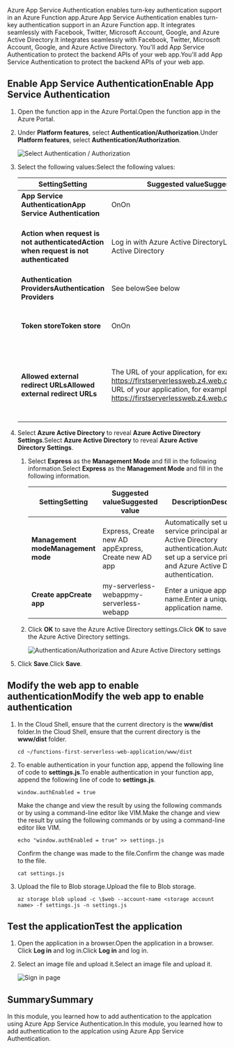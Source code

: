 <span data-ttu-id="3a245-101">Azure App Service Authentication enables turn-key authentication support in an Azure Function app.</span><span class="sxs-lookup"><span data-stu-id="3a245-101">Azure App Service Authentication enables turn-key authentication support in an Azure Function app.</span></span> <span data-ttu-id="3a245-102">It integrates seamlessly with Facebook, Twitter, Microsoft Account, Google, and Azure Active Directory.</span><span class="sxs-lookup"><span data-stu-id="3a245-102">It integrates seamlessly with Facebook, Twitter, Microsoft Account, Google, and Azure Active Directory.</span></span> <span data-ttu-id="3a245-103">You'll add App Service Authentication to protect the backend APIs of your web app.</span><span class="sxs-lookup"><span data-stu-id="3a245-103">You'll add App Service Authentication to protect the backend APIs of your web app.</span></span>

## <a name="enable-app-service-authentication"></a><span data-ttu-id="3a245-104">Enable App Service Authentication</span><span class="sxs-lookup"><span data-stu-id="3a245-104">Enable App Service Authentication</span></span>

1. <span data-ttu-id="3a245-105">Open the function app in the Azure Portal.</span><span class="sxs-lookup"><span data-stu-id="3a245-105">Open the function app in the Azure Portal.</span></span>

2. <span data-ttu-id="3a245-106">Under **Platform features**, select **Authentication/Authorization**.</span><span class="sxs-lookup"><span data-stu-id="3a245-106">Under **Platform features**, select **Authentication/Authorization**.</span></span>

    ![Select Authentication / Authorization](media/functions-first-serverless-web-app/6-authorization.jpg)

3. <span data-ttu-id="3a245-108">Select the following values:</span><span class="sxs-lookup"><span data-stu-id="3a245-108">Select the following values:</span></span>


   |                   <span data-ttu-id="3a245-109">Setting</span><span class="sxs-lookup"><span data-stu-id="3a245-109">Setting</span></span>                    |                                        <span data-ttu-id="3a245-110">Suggested value</span><span class="sxs-lookup"><span data-stu-id="3a245-110">Suggested value</span></span>                                        |                                   <span data-ttu-id="3a245-111">Description</span><span class="sxs-lookup"><span data-stu-id="3a245-111">Description</span></span>                                    |
   |----------------------------------------------|-----------------------------------------------------------------------------------------------|----------------------------------------------------------------------------------|
   |        <span data-ttu-id="3a245-112">**App Service Authentication**</span><span class="sxs-lookup"><span data-stu-id="3a245-112">**App Service Authentication**</span></span>        |                                              <span data-ttu-id="3a245-113">On</span><span class="sxs-lookup"><span data-stu-id="3a245-113">On</span></span>                                               |                              <span data-ttu-id="3a245-114">Enable authentication.</span><span class="sxs-lookup"><span data-stu-id="3a245-114">Enable authentication.</span></span>                              |
   | <span data-ttu-id="3a245-115">**Action when request is not authenticated**</span><span class="sxs-lookup"><span data-stu-id="3a245-115">**Action when request is not authenticated**</span></span> |                              <span data-ttu-id="3a245-116">Log in with Azure Active Directory</span><span class="sxs-lookup"><span data-stu-id="3a245-116">Log in with Azure Active Directory</span></span>                               |                <span data-ttu-id="3a245-117">Select a configured authentication method (below).</span><span class="sxs-lookup"><span data-stu-id="3a245-117">Select a configured authentication method (below).</span></span>                |
   |         <span data-ttu-id="3a245-118">**Authentication Providers**</span><span class="sxs-lookup"><span data-stu-id="3a245-118">**Authentication Providers**</span></span>         |                                           <span data-ttu-id="3a245-119">See below</span><span class="sxs-lookup"><span data-stu-id="3a245-119">See below</span></span>                                           |                                    <span data-ttu-id="3a245-120">See below</span><span class="sxs-lookup"><span data-stu-id="3a245-120">See below</span></span>                                     |
   |               <span data-ttu-id="3a245-121">**Token store**</span><span class="sxs-lookup"><span data-stu-id="3a245-121">**Token store**</span></span>                |                                              <span data-ttu-id="3a245-122">On</span><span class="sxs-lookup"><span data-stu-id="3a245-122">On</span></span>                                               |                  <span data-ttu-id="3a245-123">Allow App Service to store and manage tokens.</span><span class="sxs-lookup"><span data-stu-id="3a245-123">Allow App Service to store and manage tokens.</span></span>                   |
   |      <span data-ttu-id="3a245-124">**Allowed external redirect URLs**</span><span class="sxs-lookup"><span data-stu-id="3a245-124">**Allowed external redirect URLs**</span></span>      | <span data-ttu-id="3a245-125">The URL of your application, for example: https://firstserverlessweb.z4.web.core.windows.net/</span><span class="sxs-lookup"><span data-stu-id="3a245-125">The URL of your application, for example: https://firstserverlessweb.z4.web.core.windows.net/</span></span> | <span data-ttu-id="3a245-126">URL(s) that App Service is allowed to redirect to after a user is authenticated.</span><span class="sxs-lookup"><span data-stu-id="3a245-126">URL(s) that App Service is allowed to redirect to after a user is authenticated.</span></span> |


4. <span data-ttu-id="3a245-127">Select **Azure Active Directory** to reveal **Azure Active Directory Settings**.</span><span class="sxs-lookup"><span data-stu-id="3a245-127">Select **Azure Active Directory** to reveal **Azure Active Directory Settings**.</span></span>

   1. <span data-ttu-id="3a245-128">Select **Express** as the **Management Mode** and fill in the following information.</span><span class="sxs-lookup"><span data-stu-id="3a245-128">Select **Express** as the **Management Mode** and fill in the following information.</span></span>


      |       <span data-ttu-id="3a245-129">Setting</span><span class="sxs-lookup"><span data-stu-id="3a245-129">Setting</span></span>       |      <span data-ttu-id="3a245-130">Suggested value</span><span class="sxs-lookup"><span data-stu-id="3a245-130">Suggested value</span></span>       |                                     <span data-ttu-id="3a245-131">Description</span><span class="sxs-lookup"><span data-stu-id="3a245-131">Description</span></span>                                     |
      |---------------------|----------------------------|-------------------------------------------------------------------------------------|
      | <span data-ttu-id="3a245-132">**Management mode**</span><span class="sxs-lookup"><span data-stu-id="3a245-132">**Management mode**</span></span> | <span data-ttu-id="3a245-133">Express, Create new AD app</span><span class="sxs-lookup"><span data-stu-id="3a245-133">Express, Create new AD app</span></span> | <span data-ttu-id="3a245-134">Automatically set up a service principal and Azure Active Directory authentication.</span><span class="sxs-lookup"><span data-stu-id="3a245-134">Automatically set up a service principal and Azure Active Directory authentication.</span></span> |
      |   <span data-ttu-id="3a245-135">**Create app**</span><span class="sxs-lookup"><span data-stu-id="3a245-135">**Create app**</span></span>    |    <span data-ttu-id="3a245-136">my-serverless-webapp</span><span class="sxs-lookup"><span data-stu-id="3a245-136">my-serverless-webapp</span></span>    |                          <span data-ttu-id="3a245-137">Enter a unique application name.</span><span class="sxs-lookup"><span data-stu-id="3a245-137">Enter a unique application name.</span></span>                           |


   2. <span data-ttu-id="3a245-138">Click **OK** to save the Azure Active Directory settings.</span><span class="sxs-lookup"><span data-stu-id="3a245-138">Click **OK** to save the Azure Active Directory settings.</span></span>

      ![Authentication/Authorization and Azure Active Directory settings](media/functions-first-serverless-web-app/6-create-aad.png)

5. <span data-ttu-id="3a245-140">Click **Save**.</span><span class="sxs-lookup"><span data-stu-id="3a245-140">Click **Save**.</span></span>


## <a name="modify-the-web-app-to-enable-authentication"></a><span data-ttu-id="3a245-141">Modify the web app to enable authentication</span><span class="sxs-lookup"><span data-stu-id="3a245-141">Modify the web app to enable authentication</span></span>

1. <span data-ttu-id="3a245-142">In the Cloud Shell, ensure that the current directory is the **www/dist** folder.</span><span class="sxs-lookup"><span data-stu-id="3a245-142">In the Cloud Shell, ensure that the current directory is the **www/dist** folder.</span></span>

    ```azurecli
    cd ~/functions-first-serverless-web-application/www/dist
    ```

1. <span data-ttu-id="3a245-143">To enable authentication in your function app, append the following line of code to **settings.js**.</span><span class="sxs-lookup"><span data-stu-id="3a245-143">To enable authentication in your function app, append the following line of code to **settings.js**.</span></span>

    `window.authEnabled = true`

    <span data-ttu-id="3a245-144">Make the change and view the result by using the following commands or by using a command-line editor like VIM.</span><span class="sxs-lookup"><span data-stu-id="3a245-144">Make the change and view the result by using the following commands or by using a command-line editor like VIM.</span></span>

    ```azurecli
    echo "window.authEnabled = true" >> settings.js
    ```

    <span data-ttu-id="3a245-145">Confirm the change was made to the file.</span><span class="sxs-lookup"><span data-stu-id="3a245-145">Confirm the change was made to the file.</span></span>

    ```azurecli
    cat settings.js
    ```

1. <span data-ttu-id="3a245-146">Upload the file to Blob storage.</span><span class="sxs-lookup"><span data-stu-id="3a245-146">Upload the file to Blob storage.</span></span>

    ```azurecli
    az storage blob upload -c \$web --account-name <storage account name> -f settings.js -n settings.js
    ```


## <a name="test-the-application"></a><span data-ttu-id="3a245-147">Test the application</span><span class="sxs-lookup"><span data-stu-id="3a245-147">Test the application</span></span>

1. <span data-ttu-id="3a245-148">Open the application in a browser.</span><span class="sxs-lookup"><span data-stu-id="3a245-148">Open the application in a browser.</span></span> <span data-ttu-id="3a245-149">Click **Log in** and log in.</span><span class="sxs-lookup"><span data-stu-id="3a245-149">Click **Log in** and log in.</span></span>

1. <span data-ttu-id="3a245-150">Select an image file and upload it.</span><span class="sxs-lookup"><span data-stu-id="3a245-150">Select an image file and upload it.</span></span>

    ![Sign in page](media/functions-first-serverless-web-app/6-aad-auth.png)


## <a name="summary"></a><span data-ttu-id="3a245-152">Summary</span><span class="sxs-lookup"><span data-stu-id="3a245-152">Summary</span></span>

<span data-ttu-id="3a245-153">In this module, you learned how to add authentication to the applcation using Azure App Service Authentication.</span><span class="sxs-lookup"><span data-stu-id="3a245-153">In this module, you learned how to add authentication to the applcation using Azure App Service Authentication.</span></span>
